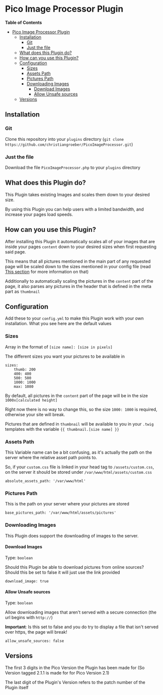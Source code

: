 # Pico Image Processor Plugin

<b>Table of Contents</b>
- [Pico Image Processor Plugin](#pico-image-processor-plugin)
  - [Installation](#installation)
    - [Git](#git)
    - [Just the file](#just-the-file)
  - [What does this Plugin do?](#what-does-this-plugin-do)
  - [How can you use this Plugin?](#how-can-you-use-this-plugin)
  - [Configuration](#configuration)
    - [Sizes](#sizes)
    - [Assets Path](#assets-path)
    - [Pictures Path](#pictures-path)
    - [Downloading Images](#downloading-images)
      - [Download Images](#download-images)
      - [Allow Unsafe sources](#allow-unsafe-sources)
  - [Versions](#versions)

## Installation
### Git
Clone this repository into your `plugins` directory (`git clone https://github.com/christiangroeber/PicoImageProcessor.git`)

### Just the file
Download the file `PicoImageProcessor.php` to your `plugins` directory 

## What does this Plugin do?
This Plugin takes existing Images and scales them down to your desired size.

By using this Plugin you can help users with a limited bandwidth, and increase your pages load speeds.

## How can you use this Plugin?
After installing this Plugin it automatically scales all of your images that are inside your pages `content` down to your desired sizes when first requesting said page.

This means that all pictures mentioned in the main part of any requested page will be scaled down to the sizes mentioned in your config file (read [This section](#sizes) for more information on that)

Additionally to automatically scaling the pictures in the `content` part of the page, it also parses any pictures in the header that is defined in the meta part as `thumbnail`

## Configuration
Add these to your `config.yml` to make this Plugin work with your own installation. What you see here are the default values

### Sizes
Array in the format of `[size name]: [size in pixels]`

The different sizes you want your pictures to be available in
```
sizes:
    thumb: 200
    400: 400
    500: 500
    1000: 1000
    max: 1080
```
By default, all pictures in the `content` part of the page will be in the size `1000x[calculated height]` 

Right now there is no way to change this, so the size `1000: 1000` is required, otherwise your site will break.

Pictures that are defined in `thumbnail` will be available to you in your `.twig` templates with the variable `{{ thumbnail.[size name] }}` 

### Assets Path
This Variable name can be a bit confusing, as it's actually the path on the server where the relative asset path points to.

So, if your `custom.css` file is linked in your head tag to `/assets/custom.css`, on the server it should be stored under `/var/www/html/assets/custom.css`

```
absolute_assets_path: '/var/www/html'
```

### Pictures Path
This is the path on your server where your pictures are stored
```
base_pictures_path: '/var/www/html/assets/pictures'
```

### Downloading Images
This Plugin does support the downloading of images to the server.

#### Download Images
Type: `boolean`

Should this Plugin be able to download pictures from online sources? Should this be set to false it will just use the link provided 
```
download_image: true
```

#### Allow Unsafe sources
Type: `boolean`

Allow downloading images that aren't served with a secure connection (the url begins with `http://`)

<b>Important</b>: Is this set to false and you do try to display a file that isn't served over https, the page will break!
```
allow_unsafe_sources: false
```

## Versions
The first 3 digits in the Pico Version the Plugin has been made for (So Version tagged 2.1.1 is made for for Pico Version 2.1) 

The last digit of the Plugin's Version refers to the patch number of the Plugin itself
